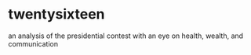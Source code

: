 # twentysixteen
an analysis of the presidential contest with an eye on health, wealth, and communication
